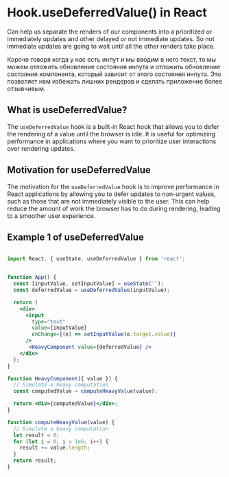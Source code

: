 # Hook.useDeferredValue() in React

Can help us separate the renders of our components into a prioritized or immediately updates and other delayed or not immediate updates.
So not immediate updates are going to wait until all the other renders take place.

Короче говоря когда у нас есть инпут и мы вводим в него текст, то мы можем отложить обновление состояния инпута и отложить обновление состояния компонента, который зависит от этого состояния инпута.
Это позволяет нам избежать лишних рендеров и сделать приложение более отзывчивым.

## What is useDeferredValue?

The `useDeferredValue` hook is a built-in React hook that allows you to defer the rendering of a value until the browser is idle. It is useful for optimizing performance in applications where you want to prioritize user interactions over rendering updates.

## Motivation for useDeferredValue

The motivation for the `useDeferredValue` hook is to improve performance in React applications by allowing you to defer updates to non-urgent values, such as those that are not immediately visible to the user. This can help reduce the amount of work the browser has to do during rendering, leading to a smoother user experience.

## Example 1 of useDeferredValue

```jsx

import React, { useState, useDeferredValue } from 'react';


function App() {
  const [inputValue, setInputValue] = useState('');
  const deferredValue = useDeferredValue(inputValue);

  return (
    <div>
      <input
        type="text"
        value={inputValue}
        onChange={(e) => setInputValue(e.target.value)}
      />
       <HeavyComponent value={deferredValue} />
    </div>
  );
}

function HeavyComponent({ value }) {
  // Simulate a heavy computation
  const computedValue = computeHeavyValue(value);

  return <div>{computedValue}</div>;
}

function computeHeavyValue(value) {
  // Simulate a heavy computation
  let result = 0;
  for (let i = 0; i < 1e6; i++) {
    result += value.length;
  }
  return result;
}
```
